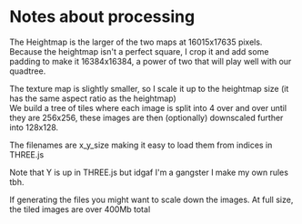 # Notes about processing

The Heightmap is the larger of the two maps at 16015x17635 pixels. 
Because the heightmap isn't a perfect square, I crop it and add some padding to make it 16384x16384, 
a power of two that will play well with our quadtree.  

The texture map is slightly smaller, so I scale it up to the heightmap size (it has the same aspect ratio as the heightmap)  
We build a tree of tiles where each image is split into 4 over and over until they are 256x256, these images are then (optionally) downscaled further into 128x128.  

The filenames are x_y_size making it easy to load them from indices in THREE.js  

Note that Y is up in THREE.js but idgaf I'm a gangster I make my own rules tbh.

If generating the files you might want to scale down the images. At full size, the tiled images are over 400Mb total